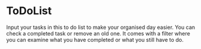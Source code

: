 # ToDoList

Input your tasks in this to do list to make your organised day easier.
You can check a completed task or remove an old one.
It comes with a filter where you can examine what you have completed or what you still have to do.
